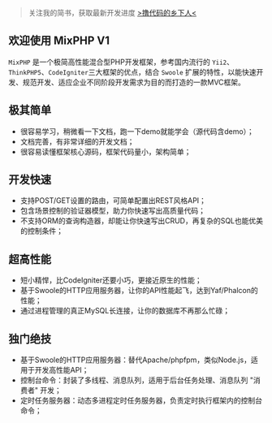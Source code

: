 > 关注我的简书，获取最新开发进度 [>撸代码的乡下人<](http://www.jianshu.com/u/55160f370bf1)

## 欢迎使用 MixPHP V1

`MixPHP` 是一个极简高性能混合型PHP开发框架，参考国内流行的 `Yii2`、`ThinkPHP5`、`CodeIgniter`三大框架的优点，结合 `Swoole` 扩展的特性，以能快速开发、规范开发、适应企业不同阶段开发需求为目的而打造的一款MVC框架。

## 极其简单

- 很容易学习，稍微看一下文档，跑一下demo就能学会（源代码含demo）；
- 文档完善，有非常详细的开发文档；
- 很容易读懂框架核心源码，框架代码量小，架构简单；

## 开发快速

- 支持POST/GET设置的路由，可简单配置出REST风格API；
- 包含场景控制的验证器模型，助力你快速写出高质量代码；
- 不支持ORM的查询构造器，却能让你快速写出CRUD，再复杂的SQL也能优美的控制条件；

## 超高性能

- 短小精悍，比CodeIgniter还要小巧，更接近原生的性能；
- 基于Swoole的HTTP应用服务器，让你的API性能起飞，达到Yaf/Phalcon的性能；
- 通过进程管理的真正MySQL长连接，让你的数据库不再那么忙碌；

## 独门绝技

- 基于Swoole的HTTP应用服务器：替代Apache/phpfpm，类似Node.js，适用于开发高性能API；
- 控制台命令：封装了多线程、消息队列，适用于后台任务处理、消息队列 "消费者" 开发；
- 定时任务服务器：动态多进程定时任务服务器，负责定时执行框架内的控制台命令；
